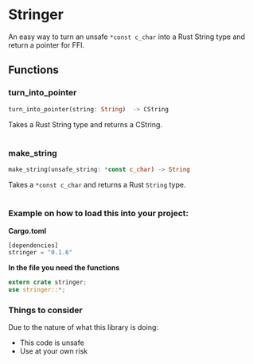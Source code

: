 # Stringer

An easy way to turn an unsafe `*const c_char` into a Rust String type and return a pointer for FFI.

## Functions

### turn_into_pointer
```rust
turn_into_pointer(string: String)  -> CString
```
Takes a Rust String type and returns a CString.
#
### make_string
```rust
make_string(unsafe_string: *const c_char) -> String
```
Takes a `*const c_char` and returns a Rust `String` type.
#
### Example on how to load this into your project:

**Cargo.toml**

```rust
[dependencies]
stringer = "0.1.6"
```

**In the file you need the functions**

```rust
extern crate stringer;
use stringer::*;
```
### Things to consider

Due to the nature of what this library is doing:

* This code is unsafe
* Use at your own risk